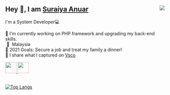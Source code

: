 
## Hey 👋, I am [Suraiya Anuar](https://suraiyaanr.github.io/) <img align="right" src="https://visitor-badge.laobi.icu/badge?page_id=suraiyaanr.suraiyaanr">
I'm a System Developer💻 
<br>


🌱 I'm currently working on PHP framework and upgrading my back-end skills.</br>
&nbsp;📍  &nbsp;Malaysia</br>
🥅 2021 Goals: Secure a job and treat my family a dinner!</br>
📸 I share what I captured on [Vsco](https://vsco.co/suraiyaanr)</br>
<table>
    <div>
        <a href="https://www.linkedin.com/in/suraiyaanr/">
        <img width="35" src="https://img.icons8.com/fluent/144/000000/linkedin.png"/>
        </a>
        <a href="https://www.instagram.com/suraiyaanr/">
        <img width="35" src="https://img.icons8.com/fluent/144/000000/instagram-new.png" />
        </a>
      </div>                                                                                                                
</table>                                                                      

[![Top Langs](https://github-readme-stats.vercel.app/api/top-langs/?username=suraiyaanr&layout=compact&theme=dark)](https://github.com/anuraghazra/github-readme-stats)
